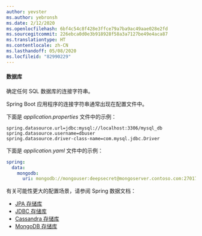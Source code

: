 ```yaml
---
author: yevster
ms.author: yebronsh
ms.date: 2/12/2020
ms.openlocfilehash: 6bf4c54c8f428e3ffce79a7ba9ac49aae028e2fd
ms.sourcegitcommit: 226ebca0d0e3b918928f58a3a7127be49e4aca87
ms.translationtype: HT
ms.contentlocale: zh-CN
ms.lasthandoff: 05/08/2020
ms.locfileid: "82990229"
---
```

#### <a name="databases"></a>数据库

确定任何 SQL 数据库的连接字符串。

Spring Boot 应用程序的连接字符串通常出现在配置文件中。 

下面是 *application.properties* 文件中的示例：

```properties
spring.datasource.url=jdbc:mysql://localhost:3306/mysql_db
spring.datasource.username=dbuser
spring.datasource.driver-class-name=com.mysql.jdbc.Driver
```

下面是 *application.yaml* 文件中的示例：

```yaml
spring:
  data:
    mongodb:
      uri: mongodb://mongouser:deepsecret@mongoserver.contoso.com:27017
```

有关可能性更大的配置场景，请参阅 Spring 数据文档：

* [JPA 存储库](https://docs.spring.io/spring-data/jpa/docs/current/reference/html/#jpa.repositories)
* [JDBC 存储库](https://docs.spring.io/spring-data/jdbc/docs/current/reference/html/#jdbc.repositories)
* [Cassandra 存储库](https://docs.spring.io/spring-data/cassandra/docs/current/reference/html/#cassandra.repositories)
* [MongoDB 存储库](https://docs.spring.io/spring-data/mongodb/docs/current/reference/html/#mongodb.repositories)
